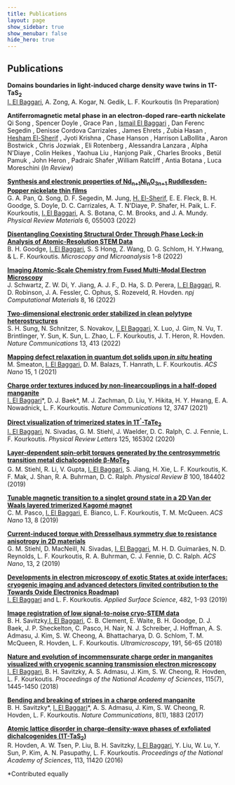 ```yaml
---
title: Publications
layout: page
show_sidebar: true
show_menubar: false
hide_hero: true
---
```


## Publications


**Domains boundaries in light-induced charge density wave twins in 1T-TaS<sub>2</sub>**<br/>
<u>I. El Baggari</u>, A. Zong, A. Kogar, N. Gedik, L. F. Kourkoutis (In Preparation) 


**Antiferromagnetic metal phase in an electron-doped rare-earth nickelate**<br/> 
Qi Song , Spencer Doyle , Grace Pan , <u>Ismail El Baggari</u> , Dan Ferenc Segedin , Denisse Cordova Carrizales , James Ehrets , Zubia Hasan , <u>Hesham El-Sherif</u> , Jyoti Krishna , Chase Hanson , Harrison LaBollita , Aaron Bostwick , Chris Jozwiak , Eli Rotenberg , Alessandra Lanzara , Alpha N'Diaye , Colin Heikes , Yaohua Liu , Hanjong Paik , Charles Brooks , Betül Pamuk , John Heron , Padraic Shafer ,William Ratcliff , Antia Botana , Luca Moreschini (*In Review*)


[**Synthesis and electronic properties of Nd<sub>n+1</sub>Ni<sub>n</sub>O<sub>3n+1</sub> Ruddlesden-Popper nickelate thin films**](https://journals.aps.org/prmaterials/abstract/10.1103/PhysRevMaterials.6.055003)<br/>
G. A. Pan, Q. Song, D. F. Segedin, M.  Jung, <u>H. El-Sherif</u>, E. E. Fleck, B. H. Goodge, S. Doyle, D. C. Carrizales, A. T. N'Diaye, P. Shafer, H. Paik, L. F. Kourkoutis, <u>I. El Baggari</u>, A. S. Botana, C. M. Brooks, and J. A. Mundy. *Physical Review Materials* 6, 055003 (2022)

[**Disentangling Coexisting Structural Order Through Phase Lock-in Analysis of Atomic-Resolution STEM Data**](https://www.cambridge.org/core/journals/microscopy-and-microanalysis/article/disentangling-coexisting-structural-order-through-phase-lockin-analysis-of-atomicresolution-stem-data/6BFF368CFE4A59ED5FCA8F945BEFF160)<br/>
B. H. Goodge, <u>I. El Baggari</u>, S. S Hong, Z. Wang, D. G. Schlom, H. Y.Hwang, & L. F. Kourkoutis. *Microscopy and Microanalysis* 1-8 (2022)

[**Imaging Atomic-Scale Chemistry from Fused Multi-Modal Electron Microscopy**](https://www.nature.com/articles/s41524-021-00692-5)<br/>
J. Schwartz, Z. W. Di, Y. Jiang, A.  J. F., D. Ha, S. D. Perera, <u>I. El Baggari</u>, R. D. Robinson, J. A. Fessler, C. Ophus, S. Rozeveld,  R. Hovden. *npj Computational Materials* 8, 16 (2022) 

[**Two-dimensional electronic order stabilized in clean polytype heterostructures**](https://www.nature.com/articles/s41467-021-27947-5)<br/>
S. H. Sung, N. Schnitzer, S. Novakov, <u>I. El Baggari</u>, X. Luo, J. Gim, N. Vu, T. Brintlinger, Y. Sun, K. Sun, L. Zhao, L. F. Kourkoutis, J. T. Heron, R. Hovden. *Nature Communications* 13, 413 (2022)

[**Mapping defect relaxation in quantum dot solids upon <em>in situ</em> heating**](https://pubs.acs.org/doi/10.1021/acsnano.0c06990)<br/>
M. Smeaton, <u>I. El Baggari</u>, D. M. Balazs, T. Hanrath, L. F. Kourkoutis. *ACS Nano* 15, 1 (2021) 

[**Charge order textures induced by non-linearcouplings in a half-doped manganite**](https://www.nature.com/articles/s41467-021-24026-7)<br/>
<u>I. El Baggari</u>\*, D. J. Baek\*, M. J. Zachman, D. Liu, Y. Hikita, H. Y. Hwang, E. A. Nowadnick, L. F. Kourkoutis. *Nature Communications* 12, 3747 (2021)

[**Direct visualization of trimerized states in 1T<sup>'</sup>-TaTe<sub>2</sub>**](https://journals.aps.org/prl/abstract/10.1103/PhysRevLett.125.165302)<br/>
<u>I. El Baggari</u>, N. Sivadas, G. M. Stiehl, J. Waelder, D. C. Ralph, C. J. Fennie, L. F. Kourkoutis. *Physical Review Letters* 125, 165302 (2020)

[**Layer-dependent spin-orbit torques generated by the centrosymmetric transition metal dichalcogenide β-MoTe<sub>2</sub>**](https://journals.aps.org/prb/abstract/10.1103/PhysRevB.100.184402)<br/>
G. M. Stiehl, R. Li, V. Gupta, <u>I. El Baggari</u>, S. Jiang, H. Xie, L. F. Kourkoutis, K. F. Mak, J. Shan, R. A. Buhrman, D. C. Ralph. *Physical Review B* 100, 184402 (2019)

[**Tunable magnetic transition to a singlet ground state in a 2D Van der Waals layered trimerized Kagomé magnet**](https://pubs.acs.org/doi/10.1021/acsnano.9b04392)<br/>
C. M. Pasco, <u>I. El Baggari</u>, E. Bianco, L. F. Kourkoutis, T. M. McQueen. *ACS Nano* 13, 8 (2019)

[**Current-induced torque with Dresselhaus symmetry due to resistance anisotropy in 2D materials**](https://pubs.acs.org/doi/abs/10.1021/acsnano.8b09663)<br/>
G. M. Stiehl, D. MacNeill, N. Sivadas, <u>I. El Baggari</u>, M. H. D. Guimarães, N. D. Reynolds, L. F. Kourkoutis, R. A. Buhrman, C. J. Fennie, D. C. Ralph. *ACS Nano*, 13, 2 (2019)

[**Developments in electron microscopy of exotic States at oxide interfaces: cryogenic imaging and advanced detectors (invited contribution to the Towards Oxide Electronics Roadmap)**](https://www.sciencedirect.com/science/article/pii/S0169433219309432?via%3Dihub)<br/>
<u>I. El Baggari</u> and L. F. Kourkoutis. *Applied Surface Science*, 482, 1-93 (2019)

[**Image registration of low signal-to-noise cryo-STEM data**](https://www.sciencedirect.com/science/article/pii/S0304399117304369)<br/>
B. H. Savitzky,<u>I. El Baggari</u>, C. B. Clement, E. Waite, B. H. Goodge, D. J. Baek, J. P. Sheckelton, C. Pasco, H. Nair, N. J. Schreiber, J. Hoffman, A. S. Admasu, J. Kim, S. W. Cheong, A. Bhattacharya, D. G. Schlom, T. M. McQueen, R. Hovden, L. F. Kourkoutis. *Ultramicroscopy*, 191, 56-65 (2018)

[**Nature and evolution of incommensurate charge order in manganites visualized with cryogenic scanning transmission electron microscopy**](http://www.pnas.org/content/early/2018/01/29/1714901115)<br/>
<u>I. El Baggari</u>, B. H. Savitzky, A. S. Admasu, J. Kim, S. W. Cheong, R. Hovden, L. F. Kourkoutis. *Proceedings of the National Academy of Sciences*, 115(7), 1445-1450 (2018)

[**Bending and breaking of stripes in a charge ordered manganite**](https://www.nature.com/articles/s41467-017-02156-1)<br/>
B. H. Savitzky\*, <u>I. El Baggari</u>\*, A. S. Admasu, J. Kim, S. W. Cheong, R. Hovden, L. F. Kourkoutis. *Nature Communications*, 8(1), 1883 (2017) 

[**Atomic lattice disorder in charge-density-wave phases of exfoliated dichalcogenides (1T-TaS<sub>2</sub>)**](http://www.pnas.org/content/113/41/11420)<br/>
R. Hovden, A. W. Tsen, P. Liu, B. H. Savitzky, <u>I. El Baggari</u>, Y. Liu, W. Lu, Y. Sun, P. Kim, A. N. Pasupathy, L. F. Kourkoutis. *Proceedings of the National Academy of Sciences*, 113, 11420 (2016)


\*Contributed equally



